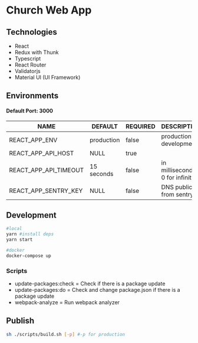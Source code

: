 # Church Web App

Technologies
------------
* React
* Redux with Thunk
* Typescript
* React Router
* Validatorjs
* Material UI (UI Framework)

Environments
------------

#### Default Port: 3000  

| NAME                  | DEFAULT    | REQUIRED | DESCRIPTION                     |
|-----------------------|------------|----------|---------------------------------|
| REACT_APP_ENV         | production | false    | production or development       |
| REACT_APP_API_HOST    | NULL       | true     |                                 |
| REACT_APP_API_TIMEOUT | 15 seconds | false    | in milliseconds, 0 for infinity |
| REACT_APP_SENTRY_KEY  | NULL       | false    | DNS public from sentry.io       |

Development
-----------
```bash
#local
yarn #install deps
yarn start

#docker
docker-compose up
```

### Scripts
* update-packages:check = Check if there is a package update
* update-packages:do = Check and change package.json if there is a package update
* webpack-analyze = Run webpack analyzer

Publish
-----------
```bash
sh ./scripts/build.sh [-p] #-p for production
```